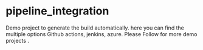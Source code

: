 # pipeline_integration
Demo project to generate the build automatically. here you can find the multiple options Github actions, jenkins, azure.  Please Follow for more demo projects . 
